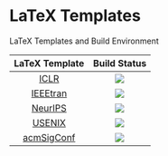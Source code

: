 # LaTeX Templates

LaTeX Templates and Build Environment

| LaTeX Template | Build Status |
|:--------------:|:------------:|
| [ICLR](./ICLR)             | ![](https://github.com/ArmageddonKnight/ICLR/workflows/build/badge.svg) |
| [IEEEtran](./IEEEtran)     | ![](https://github.com/ArmageddonKnight/IEEEtran/workflows/build/badge.svg) |
| [NeurIPS](./NeurIPS)       | ![](https://github.com/ArmageddonKnight/NeurIPS/workflows/build/badge.svg) |
| [USENIX](./USENIX)         | ![](https://github.com/ArmageddonKnight/USENIX/workflows/build/badge.svg) |
| [acmSigConf](./acmSigConf) | ![](https://github.com/ArmageddonKnight/acmSigConf/workflows/build/badge.svg) |
